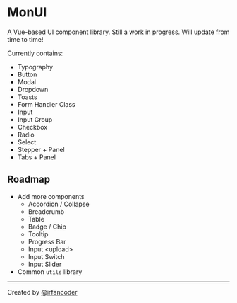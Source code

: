 # MonUI

A Vue-based UI component library. Still a work in progress. Will update from time to time!

Currently contains:

- Typography
- Button
- Modal
- Dropdown
- Toasts
- Form Handler Class
- Input
- Input Group
- Checkbox
- Radio
- Select
- Stepper + Panel
- Tabs + Panel

## Roadmap
- Add more components
    - Accordion / Collapse
    - Breadcrumb
    - Table
    - Badge / Chip
    - Tooltip
    - Progress Bar
    - Input &lt;upload>
    - Input Switch
    - Input Slider
- Common `utils` library

<hr>

Created by [@irfancoder](https://github.com/irfancoder)

